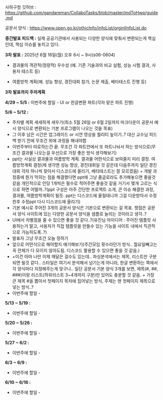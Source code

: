 사하구청 깃허브 : https://github.com/gandareman/CollaboTasks/blob/master/mdToHwp/guide.md

공문서 양식 : https://www.open.go.kr/othicInfo/infoList/orginlInfoList.do

**중간발표 피드백 :** 실제 공공기관에서 사용되는 다양한 양식에 맞춰서 변환되는게 핵심인데, 핵심 이슈를 놓치고 있다.

**3차 발표 :** 2025년 6월 16일(월) 오후 6시 ~ 9시(s06-0604)

- 결과물의 객관적(정량적) 우수성 (예. 기존 기술과의 비교 실험, 성능 시험 결과, 사용자 테스트 등)

- 여름방학 계획(예. 성능 향상, 경진대회 참가, 논문 제출, 베타테스트 진행 등)

**3차 발표까지 주차계획**

**4/29 ~ 5/5 :** 이번주에 할일 - UI or 한글변환 파트(각자 맡은 파트 진행)

**5/6 ~ 5/12 :** 
- 주차별 계획 세세하게 세우기(최소 5월 26일 or 6월 2일까지 마크다운이 공문서 예시 양식으로 변환되는 기본 프로그램이 나오는 것을 목표)
- 그 이후 남은 시간은 업그레이드 or 시연 영상을 퀄리티 높이기..? 대신 교수님 피드백 받기 전에 무조건 위에 과정을 해내야함
- 이번주부터 따로하는건 끝. 무조건 각 파트안에서 또 파트나눠서 하는 방식으로(무조건 결과물 나오는걸 우선으로 가장 좋은 방식 생각해보기)
- ppt는 사실상 결과물과 여름방학 계획. 결과물 어떤식으로 보여줄지 미리 결정. 여름방학계획 결정(제 생각엔 성능 향상, 경진대회일 것 같은데 다음주까지 일단 경진대회 각자 하나씩 찾아서 디스코드에 올리기, 베타테스트는 잘 모르겠음) + 개발 과정중에 뭔가 막히는 점을 해결했다면 ppt에 그냥 줄글로라도 추가해놓으면 좋을것 같음 개인적으로 인당 1개씩은 필수로 적어주면 좋을것 같음 거기서 몇개 고르는 식으로 하면 어떨까..?(ppt 구성은 아주 간단한 프로젝트 소개, 큰 이슈 해결한 과정, 결과물, 여름방학계획이 될듯. ppt는 디스코드에 올릴테니까 그걸 다운받아서 수정한후 수정ppt 다시 디스코드에 올리기)
- 기본 예시로 주어진 3개의 공문서 양식은 기본으로 변환되는 걸 목표. 쟁점은 공문서 양식 사이트에 있는 다양한 공문서 양식을 샘플로 늘리는 것이라고 생각..?
- UI에서 차별점을 줄 수 있으면 좋을 것 같다..?(유진님 아이디어 : 주어진 템플릿 사용하는거 말고, 사용자가 직접 템플릿을 만들수 있는 기능을 사이트 내에서 직관적으로 가능하도록..?)
- 발표자 그냥 무조건 오늘 정하기
- 앞으로 어떤식으로 해야할지 얘기해보기(주간모임 횟수라던가 방식.. 월요일빼고는 꼭 전체가 다 모이지 않아도됨. 디스코드 활용할 수 있으면 좋을 것 같음.)
- +이건 아마 나만 이제 깨달은 걸수도 있는데.. 파싱분석에서는 제목, 리스트만 구분되면 될것 같다.. 스타일은 여기서 분석해서 넘기는게 아니라, 한글 변환하는 쪽에서 각 양식마다 지정해주는게 맞구나.. 일단 공문서 기본 양식 3개를 보면, 제목(#, ##, ###)이랑 리스트(하위리스트 3~4개까지 구분)만 있어도 충분할 것 같음. + 가장 큰 제목 #을 뽑아서 첫페이지 목차에 집어넣는 방식, 주제는 맨 첫페이지 제목으로 넣는 방식..?
- 이번주에 할일 - 

**5/13 ~ 5/19 :**

- 이번주에 할일 -

**5/20 ~ 5/26 :**

- 이번주에 할일 - 

**5/27 ~ 6/2 :**

- 이번주에 할일 -

**6/3 ~ 6/9 :**

- 이번주에 할일 -

**6/10 ~ 6/16 :** 

- 이번주에 할일 -
